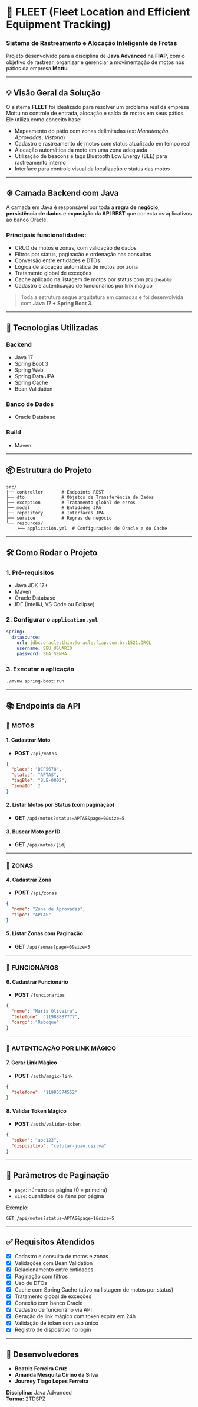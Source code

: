 # 🛵 FLEET (Fleet Location and Efficient Equipment Tracking)  
### Sistema de Rastreamento e Alocação Inteligente de Frotas

Projeto desenvolvido para a disciplina de **Java Advanced** na **FIAP**, com o objetivo de rastrear, organizar e gerenciar a movimentação de motos nos pátios da empresa **Mottu**.

---

## 💡 Visão Geral da Solução

O sistema **FLEET** foi idealizado para resolver um problema real da empresa Mottu no controle de entrada, alocação e saída de motos em seus pátios. Ele utiliza como conceito base:

- Mapeamento do pátio com zonas delimitadas (ex: *Manutenção*, *Aprovadas*, *Vistoria*)
- Cadastro e rastreamento de motos com status atualizado em tempo real
- Alocação automática da moto em uma zona adequada
- Utilização de beacons e tags Bluetooth Low Energy (BLE) para rastreamento interno
- Interface para controle visual da localização e status das motos

---

## ⚙️ Camada Backend com Java

A camada em Java é responsável por toda a **regra de negócio**, **persistência de dados** e **exposição da API REST** que conecta os aplicativos ao banco Oracle.

### Principais funcionalidades:
- CRUD de motos e zonas, com validação de dados
- Filtros por status, paginação e ordenação nas consultas
- Conversão entre entidades e DTOs
- Lógica de alocação automática de motos por zona
- Tratamento global de exceções
- Cache aplicado na listagem de motos por status com `@Cacheable`
- Cadastro e autenticação de funcionários por link mágico

> Toda a estrutura segue arquitetura em camadas e foi desenvolvida com **Java 17 + Spring Boot 3**.

---

## 🚀 Tecnologias Utilizadas

### Backend
- Java 17  
- Spring Boot 3  
- Spring Web  
- Spring Data JPA  
- Spring Cache  
- Bean Validation

### Banco de Dados
- Oracle Database

### Build
- Maven

---

## 📦 Estrutura do Projeto

```
src/
├── controller       # Endpoints REST
├── dto              # Objetos de Transferência de Dados
├── exception        # Tratamento global de erros
├── model            # Entidades JPA
├── repository       # Interfaces JPA
├── service          # Regras de negócio
└── resources/
    └── application.yml  # Configurações do Oracle e do Cache
```

---

## 🛠️ Como Rodar o Projeto

### 1. Pré-requisitos
- Java JDK 17+
- Maven
- Oracle Database
- IDE (IntelliJ, VS Code ou Eclipse)

### 2. Configurar o `application.yml`
```yaml
spring:
  datasource:
    url: jdbc:oracle:thin:@oracle.fiap.com.br:1521:ORCL
    username: SEU_USUARIO
    password: SUA_SENHA
```

### 3. Executar a aplicação
```bash
./mvnw spring-boot:run
```

---

## 📚 Endpoints da API

### 🔧 MOTOS

#### 1. Cadastrar Moto
- **POST** `/api/motos`
```json
{
  "placa": "DEF5678",
  "status": "APTAS",
  "tagBle": "BLE-0002",
  "zonaId": 2
}
```

#### 2. Listar Motos por Status (com paginação)
- **GET** `/api/motos?status=APTAS&page=0&size=5`

#### 3. Buscar Moto por ID
- **GET** `/api/motos/{id}`

---

### 🧭 ZONAS

#### 4. Cadastrar Zona
- **POST** `/api/zonas`
```json
{
  "nome": "Zona de Aprovadas",
  "tipo": "APTAS"
}
```

#### 5. Listar Zonas com Paginação
- **GET** `/api/zonas?page=0&size=5`

---

### 👷 FUNCIONÁRIOS

#### 6. Cadastrar Funcionário
- **POST** `/funcionarios`
```json
{
  "nome": "Maria Oliveira",
  "telefone": "11988887777",
  "cargo": "Reboque"
}
```

---

### 🔐 AUTENTICAÇÃO POR LINK MÁGICO

#### 7. Gerar Link Mágico
- **POST** `/auth/magic-link`
```json
{
  "telefone": "11995574552"
}
```

#### 8. Validar Token Mágico
- **POST** `/auth/validar-token`
```json
{
  "token": "abc123",
  "dispositivo": "celular-joao.csilva"
}
```

---

## 🔄 Parâmetros de Paginação

- `page`: número da página (0 = primeira)
- `size`: quantidade de itens por página

Exemplo:
```
GET /api/motos?status=APTAS&page=1&size=5
```

---

## ✅ Requisitos Atendidos

- [x] Cadastro e consulta de motos e zonas  
- [x] Validações com Bean Validation  
- [x] Relacionamento entre entidades  
- [x] Paginação com filtros  
- [x] Uso de DTOs  
- [x] Cache com Spring Cache (ativo na listagem de motos por status) 
- [x] Tratamento global de exceções  
- [x] Conexão com banco Oracle  
- [x] Cadastro de funcionário via API  
- [x] Geração de link mágico com token expira em 24h  
- [x] Validação de token com uso único  
- [x] Registro de dispositivo no login  

---

## 👤 Desenvolvedores

- **Beatriz Ferreira Cruz**  
- **Amanda Mesquita Cirino da Silva**  
- **Journey Tiago Lopes Ferreira**

**Disciplina:** Java Advanced  
**Turma:** 2TDSPZ
